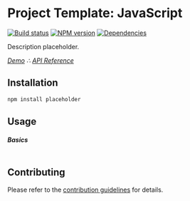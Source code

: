 # Project Template: JavaScript

[![Build status](https://travis-ci.org/vanruesc/project-template-javascript.svg?branch=master)](https://travis-ci.org/vanruesc/project-template-javascript)
[![NPM version](https://badge.fury.io/js/_placeholder.svg)](http://badge.fury.io/js/_placeholder)
[![Dependencies](https://david-dm.org/vanruesc/project-template-javascript.svg?branch=master)](https://david-dm.org/vanruesc/project-template-javascript)

Description placeholder.

*[Demo](https://username.github.io/placeholder/public/demo) &there4;
[API Reference](https://username.github.io/placeholder/public/docs)*


## Installation

```sh
npm install placeholder
``` 


## Usage

##### Basics

```javascript
```


## Contributing

Please refer to the [contribution guidelines](https://github.com/username/placeholder/blob/master/CONTRIBUTING.md) for details.
